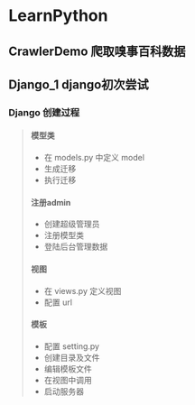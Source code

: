 # LearnPython
## CrawlerDemo 爬取嗅事百科数据
## Django_1 django初次尝试
###  Django 创建过程

> #### 模型类
> * 在 models.py 中定义 model
> * 生成迁移
> * 执行迁移
> 
> #### 注册admin
> * 创建超级管理员
> * 注册模型类
> * 登陆后台管理数据
> 
> #### 视图
> * 在 views.py 定义视图
> * 配置 url
>  
> #### 模板
> * 配置 setting.py
> * 创建目录及文件
> * 编辑模板文件
> * 在视图中调用
> * 启动服务器
